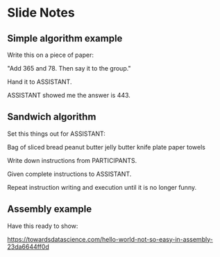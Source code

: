 # Slide Notes

## Simple algorithm example

Write this on a piece of paper: 

"Add 365 and 78. Then say it to the group."

Hand it to ASSISTANT.

ASSISTANT showed me the answer is 443. 


## Sandwich algorithm

Set this things out for ASSISTANT:

Bag of sliced bread
peanut butter
jelly
butter knife
plate
paper towels

Write down instructions from PARTICIPANTS.

Given complete instructions to ASSISTANT.

Repeat instruction writing and execution until it is no longer funny.


## Assembly example

Have this ready to show:

https://towardsdatascience.com/hello-world-not-so-easy-in-assembly-23da6644ff0d